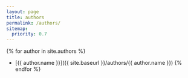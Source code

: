```yaml
---
layout: page
title: authors
permalink: /authors/
sitemap:
  priority: 0.7
---
```

{% for author in site.authors %}
* [{{ author.name }}]({{ site.baseurl }}/authors/{{ author.name }})
{% endfor %}